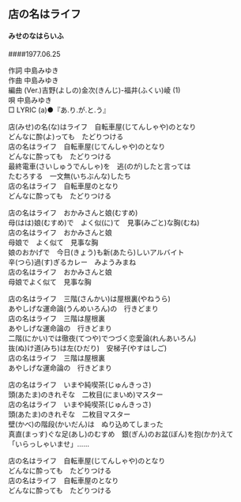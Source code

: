## 店の名はライフ
#### みせのなはらいふ
####1977.06.25

作詞       中島みゆき  
作曲       中島みゆき  
編曲 (Ver.)吉野(よしの)金次(きんじ)-福井(ふくい)崚 (1)  
唄         中島みゆき  
□ LYRIC (a)●『あ.り.が.と.う』　　  
  
  
  
店(みせ)の名(な)はライフ　自転車屋(じてんしゃや)のとなり  
どんなに酔(よ)っても　たどりつける  
店の名はライフ　自転車屋(じてんしゃや)のとなり  
どんなに酔っても　たどりつける  
最終電車(さいしゅうでんしゃ)を　逃(のが)したと言っては  
たむろする　一文無(いちぶんな)したち  
店の名はライフ　自転車屋のとなり  
どんなに酔っても　たどりつける  
  
  
店の名はライフ　おかみさんと娘(むすめ)  
母(はは)娘(むすめ)で　よく似(に)て　見事(みごと)な胸(むね)  
店の名はライフ　おかみさんと娘  
母娘で　よく似て　見事な胸  
娘のおかげで　今日(きょう)も新(あたら)しいアルバイト  
辛(つら)過(す)ぎるカレー　みようみまね  
店の名はライフ　おかみさんと娘  
母娘でよく似て　見事な胸  
  
  
店の名はライフ　三階(さんかい)は屋根裏(やねうら)  
あやしげな運命論(うんめいろん)の　行きどまり  
店の名はライフ　三階は屋根裏  
あやしげな運命論の　行きどまり  
二階(にかい)では徹夜(てつや)でつづく恋愛論(れんあいろん)  
抜(ぬ)け道(みち)は左(ひだり)　安梯子(やすはしご)  
店の名はライフ　三階は屋根裏  
あやしげな運命論の　行きどまり  
  
  
店の名はライフ　いまや純喫茶(じゅんきっさ)  
頭(あたま)のきれそな　二枚目(にまいめ)マスター  
店の名はライフ　いまや純喫茶(じゅんきっさ)  
頭(あたま)のきれそな　二枚目マスター  
壁(かべ)の階段(かいだん)は　ぬり込めてしまった  
真直(まっす)ぐな足(あし)のむすめ　銀(ぎん)のお盆(ぼん)を抱(かか)えて  
「いらっしゃいませ」……  
  
店の名はライフ　自転車屋(じてんしゃや)のとなり  
どんなに酔っても　たどりつける  
店の名はライフ　自転車屋のとなり  
どんなに酔っても　たどりつける  
